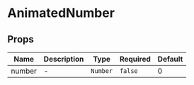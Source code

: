 # AnimatedNumber

## Props

<!-- @vuese:AnimatedNumber:props:start -->
|Name|Description|Type|Required|Default|
|---|---|---|---|---|
|number|-|`Number`|`false`|0|

<!-- @vuese:AnimatedNumber:props:end -->


